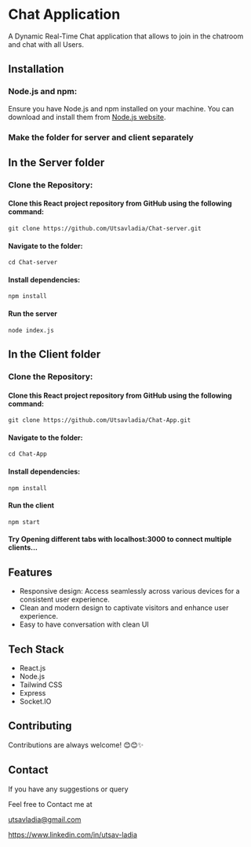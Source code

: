 
# Chat Application

A Dynamic Real-Time Chat application that allows to join in the chatroom and chat with all Users.




## Installation

### Node.js and npm:

Ensure you have Node.js and npm installed on your machine. You can download and install them from [Node.js website](https://nodejs.org/en).

### Make the folder for server and client separately

## In the Server folder
### Clone the Repository:
#### Clone this React project repository from GitHub using the following command:
```
git clone https://github.com/Utsavladia/Chat-server.git

```
#### Navigate to the folder:
```
cd Chat-server
```
#### Install dependencies:
```
npm install
```
#### Run the server
```
node index.js
```


## In the Client folder



### Clone the Repository:
#### Clone this React project repository from GitHub using the following command:
```
git clone https://github.com/Utsavladia/Chat-App.git

```
#### Navigate to the folder:
```
cd Chat-App
```
#### Install dependencies:
```
npm install
```

#### Run the client
```
npm start
```
#### Try Opening different tabs with localhost:3000 to connect multiple clients...


 


## Features

- Responsive design: Access seamlessly across various devices for a consistent user experience.
- Clean and modern design to captivate visitors and enhance user experience.
- Easy to have conversation with clean UI


## Tech Stack

- React.js
- Node.js
- Tailwind CSS
- Express 
- Socket.IO



## Contributing

Contributions are always welcome! 😊😊✨




## Contact

If you have any suggestions or query

Feel free to Contact me at

utsavladia@gmail.com

https://www.linkedin.com/in/utsav-ladia


